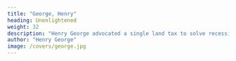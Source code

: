```yaml
---
title: "George, Henry"
heading: Unenlightened
weight: 32
description: "Henry George advocated a single land tax to solve recessions. This absurdity comes from his wrongly definiting wages as profit. All profits come from the produce of the land and so he advocates a land tax. We simplify his work here so you won't have to waste time on him, just as you shouldn't waste time on Karl Marx"
author: "Henry George"
image: /covers/george.jpg
---
```


